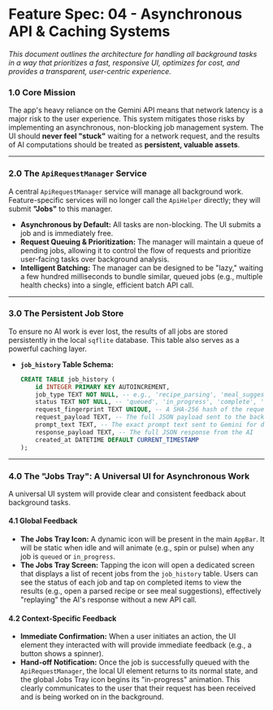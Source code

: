 # **Feature Spec: 04 - Asynchronous API & Caching Systems**

*This document outlines the architecture for handling all background tasks in a way that prioritizes a fast, responsive UI, optimizes for cost, and provides a transparent, user-centric experience.*

### **1.0 Core Mission**

The app's heavy reliance on the Gemini API means that network latency is a major risk to the user experience. This system mitigates those risks by implementing an asynchronous, non-blocking job management system. The UI should **never feel "stuck"** waiting for a network request, and the results of AI computations should be treated as **persistent, valuable assets**.

---

### **2.0 The `ApiRequestManager` Service**

A central `ApiRequestManager` service will manage all background work. Feature-specific services will no longer call the `ApiHelper` directly; they will submit **"Jobs"** to this manager.

* **Asynchronous by Default:** All tasks are non-blocking. The UI submits a job and is immediately free.
* **Request Queuing & Prioritization:** The manager will maintain a queue of pending jobs, allowing it to control the flow of requests and prioritize user-facing tasks over background analysis.
* **Intelligent Batching:** The manager can be designed to be "lazy," waiting a few hundred milliseconds to bundle similar, queued jobs (e.g., multiple health checks) into a single, efficient batch API call.

---

### **3.0 The Persistent Job Store**

To ensure no AI work is ever lost, the results of all jobs are stored persistently in the local `sqflite` database. This table also serves as a powerful caching layer.

* **`job_history` Table Schema:**
    ```sql
    CREATE TABLE job_history (
        id INTEGER PRIMARY KEY AUTOINCREMENT,
        job_type TEXT NOT NULL, -- e.g., 'recipe_parsing', 'meal_suggestion'
        status TEXT NOT NULL, -- 'queued', 'in_progress', 'complete', 'failed'
        request_fingerprint TEXT UNIQUE, -- A SHA-256 hash of the request payload for caching
        request_payload TEXT, -- The full JSON payload sent to the backend
        prompt_text TEXT, -- The exact prompt text sent to Gemini for debugging
        response_payload TEXT, -- The full JSON response from the AI
        created_at DATETIME DEFAULT CURRENT_TIMESTAMP
    );
    ```

---

### **4.0 The "Jobs Tray": A Universal UI for Asynchronous Work**

A universal UI system will provide clear and consistent feedback about background tasks.

#### **4.1 Global Feedback**

* **The Jobs Tray Icon:** A dynamic icon will be present in the main `AppBar`. It will be static when idle and will animate (e.g., spin or pulse) when any job is `queued` or `in_progress`.
* **The Jobs Tray Screen:** Tapping the icon will open a dedicated screen that displays a list of recent jobs from the `job_history` table. Users can see the status of each job and tap on completed items to view the results (e.g., open a parsed recipe or see meal suggestions), effectively "replaying" the AI's response without a new API call.

#### **4.2 Context-Specific Feedback**

* **Immediate Confirmation:** When a user initiates an action, the UI element they interacted with will provide immediate feedback (e.g., a button shows a spinner).
* **Hand-off Notification:** Once the job is successfully queued with the `ApiRequestManager`, the local UI element returns to its normal state, and the global Jobs Tray icon begins its "in-progress" animation. This clearly communicates to the user that their request has been received and is being worked on in the background.